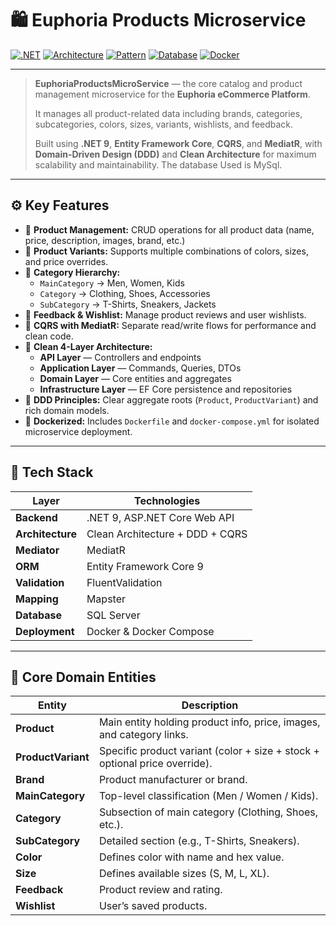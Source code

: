 # 🛍️ Euphoria Products Microservice

[![.NET](https://img.shields.io/badge/.NET-9.0-blueviolet?logo=dotnet)](https://dotnet.microsoft.com/)
[![Architecture](https://img.shields.io/badge/Architecture-Clean%20%26%20DDD-blue)](#)
[![Pattern](https://img.shields.io/badge/Pattern-CQRS%20%26%20MediatR-brightgreen)](#)
[![Database](https://img.shields.io/badge/Database-EF%20Core%20%7C%20SQL%20Server-lightgrey)](#)
[![Docker](https://img.shields.io/badge/Docker-ready-blue?logo=docker)](https://www.docker.com/)

---

> **EuphoriaProductsMicroService** — the core catalog and product management microservice for the **Euphoria eCommerce Platform**.  
>  
> It manages all product-related data including brands, categories, subcategories, colors, sizes, variants, wishlists, and feedback.  
>  
> Built using **.NET 9**, **Entity Framework Core**, **CQRS**, and **MediatR**, with **Domain-Driven Design (DDD)** and **Clean Architecture** for maximum scalability and maintainability.
> The database Used is MySql.
---

## ⚙️ Key Features

- 🧱 **Product Management:** CRUD operations for all product data (name, price, description, images, brand, etc.)
- 🎨 **Product Variants:** Supports multiple combinations of colors, sizes, and price overrides.
- 🧩 **Category Hierarchy:**  
  - `MainCategory` → Men, Women, Kids  
  - `Category` → Clothing, Shoes, Accessories  
  - `SubCategory` → T-Shirts, Sneakers, Jackets
- 💬 **Feedback & Wishlist:** Manage product reviews and user wishlists.
- 🧠 **CQRS with MediatR:** Separate read/write flows for performance and clean code.
- 🧱 **Clean 4-Layer Architecture:**  
  - **API Layer** — Controllers and endpoints  
  - **Application Layer** — Commands, Queries, DTOs  
  - **Domain Layer** — Core entities and aggregates  
  - **Infrastructure Layer** — EF Core persistence and repositories
- 🧰 **DDD Principles:** Clear aggregate roots (`Product`, `ProductVariant`) and rich domain models.
- 🐳 **Dockerized:** Includes `Dockerfile` and `docker-compose.yml` for isolated microservice deployment.

---

## 🧠 Tech Stack

| Layer | Technologies |
|-------|---------------|
| **Backend** | .NET 9, ASP.NET Core Web API |
| **Architecture** | Clean Architecture + DDD + CQRS |
| **Mediator** | MediatR |
| **ORM** | Entity Framework Core 9 |
| **Validation** | FluentValidation |
| **Mapping** | Mapster |
| **Database** | SQL Server |
| **Deployment** | Docker & Docker Compose |

---

## 🧩 Core Domain Entities

| Entity | Description |
|---------|-------------|
| **Product** | Main entity holding product info, price, images, and category links. |
| **ProductVariant** | Specific product variant (color + size + stock + optional price override). |
| **Brand** | Product manufacturer or brand. |
| **MainCategory** | Top-level classification (Men / Women / Kids). |
| **Category** | Subsection of main category (Clothing, Shoes, etc.). |
| **SubCategory** | Detailed section (e.g., T-Shirts, Sneakers). |
| **Color** | Defines color with name and hex value. |
| **Size** | Defines available sizes (S, M, L, XL). |
| **Feedback** | Product review and rating. |
| **Wishlist** | User’s saved products. |
